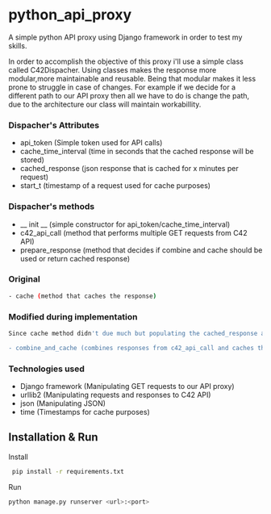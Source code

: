 # python_api_proxy

A simple python API proxy using Django framework in order to test my skills.

In order to accomplish the objective of this proxy i'll use a simple class called C42Dispacher.
Using classes makes the response more modular,more maintainable and reusable.
Being that modular makes it less prone to struggle in case of changes.
For example if we decide for a different path to our API proxy then all we have to do is change the path,
due to the architecture our class will maintain workabillity.

### Dispacher's Attributes

- api_token (Simple token used for API calls)
- cache_time_interval (time in seconds that the cached response will be stored)
- cached_response (json response that is cached for x minutes per request)
- start_t (timestamp of a request used for cache purposes)

### Dispacher's methods

- __ init __ (simple constructor for api_token/cache_time_interval)
- c42_api_call (method that performs multiple GET requests from C42 API)
- prepare_response (method that decides if combine and cache should be used or return cached response)

### Original
```sh
- cache (method that caches the response)
```

### Modified during implementation
```sh
Since cache method didn't due much but populating the cached_response attribute i decided to merge the methods

- combine_and_cache (combines responses from c42_api_call and caches them)
```

### Technologies used

- Django framework (Manipulating GET requests to our API proxy)
- urllib2 (Manipulating requests and responses to C42 API)
- json (Manipulating JSON)
- time (Timestamps for cache purposes)

## Installation & Run
Install
```sh
 pip install -r requirements.txt
```

Run
```sh
python manage.py runserver <url>:<port>
```
